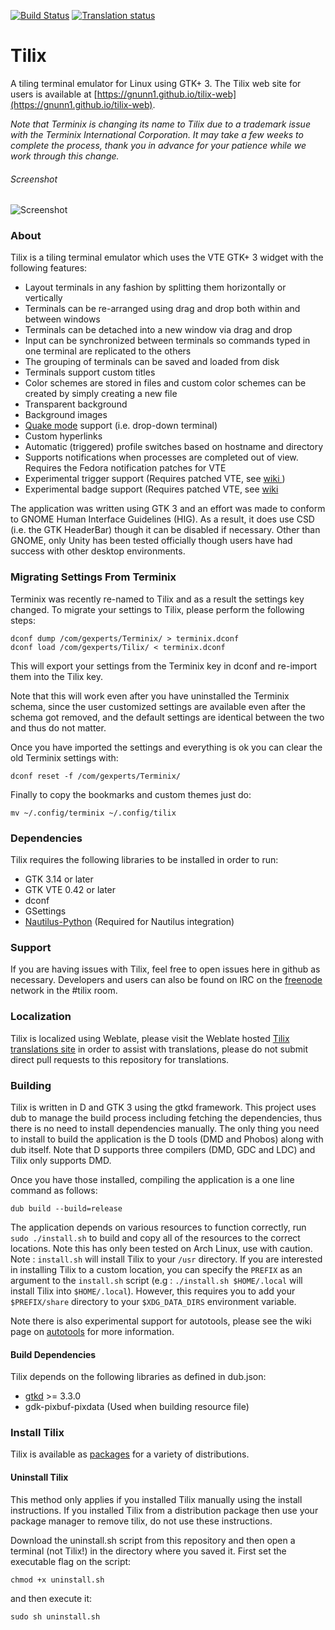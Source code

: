 [![Build Status](https://travis-ci.org/gnunn1/tilix.svg?branch=master)](https://travis-ci.org/gnunn1/tilix)
[![Translation status](https://hosted.weblate.org/widgets/tilix/-/svg-badge.svg)](https://hosted.weblate.org/engage/tilix/?utm_source=widget)
# Tilix
A tiling terminal emulator for Linux using GTK+ 3. The Tilix web site for users is available at [https://gnunn1.github.io/tilix-web](https://gnunn1.github.io/tilix-web).

*Note that Terminix is changing its name to Tilix due to a trademark issue with the Terminix International Corporation. It may take a few weeks to complete the process, thank you in advance for your patience while we work through this change.*

###### Screenshot
![Screenshot](https://gnunn1.github.io/tilix-web/assets/images/gallery/tilix-screenshot-1.png)

### About

Tilix is a tiling terminal emulator which uses the VTE GTK+ 3 widget with the following features:

* Layout terminals in any fashion by splitting them horizontally or vertically
* Terminals can be re-arranged using drag and drop both within and between windows
* Terminals can be detached into a new window via drag and drop
* Input can be synchronized between terminals so commands typed in one terminal are replicated to the others
* The grouping of terminals can be saved and loaded from disk
* Terminals support custom titles
* Color schemes are stored in files and custom color schemes can be created by simply creating a new file
* Transparent background
* Background images
* [Quake mode](https://github.com/gnunn1/tilix/wiki/Quake-Mode) support (i.e. drop-down terminal)
* Custom hyperlinks
* Automatic (triggered) profile switches based on hostname and directory
* Supports notifications when processes are completed out of view. Requires the Fedora notification patches for VTE
* Experimental trigger support (Requires patched VTE, see [wiki ](https://github.com/gnunn1/tilix/wiki/Automatic-(Triggered)-Profile-Switching))
* Experimental badge support (Requires patched VTE, see [wiki](https://github.com/gnunn1/tilix/wiki/Badges)

The application was written using GTK 3 and an effort was made to conform to GNOME Human Interface Guidelines (HIG). As a result, it does use CSD (i.e. the GTK HeaderBar) though it can be disabled if necessary. Other than GNOME, only Unity has been tested officially though users have had success with other desktop environments.

### Migrating Settings From Terminix

Terminix was recently re-named to Tilix and as a result the settings key changed. To migrate your settings to Tilix, please perform the following steps:

```
dconf dump /com/gexperts/Terminix/ > terminix.dconf
dconf load /com/gexperts/Tilix/ < terminix.dconf
```
This will export your settings from the Terminix key in dconf and re-import them into the Tilix key.

Note that this will work even after you have uninstalled the Terminix schema, since the user customized settings are available even after the schema got removed, and the default settings are identical between the two and thus do not matter.

Once you have imported the settings and everything is ok you can clear the old Terminix settings with:
```
dconf reset -f /com/gexperts/Terminix/
```
Finally to copy the bookmarks and custom themes just do:

```
mv ~/.config/terminix ~/.config/tilix
```

### Dependencies

Tilix requires the following libraries to be installed in order to run:
* GTK 3.14 or later
* GTK VTE 0.42 or later
* dconf
* GSettings
* [Nautilus-Python](https://wiki.gnome.org/Projects/NautilusPython) (Required for Nautilus integration)

### Support

If you are having issues with Tilix, feel free to open issues here in github as necessary. Developers and users can  also be found on IRC on the [freenode](https://freenode.net) network in the #tilix room.

### Localization

Tilix is localized using Weblate, please visit the Weblate hosted [Tilix translations site](https://hosted.weblate.org/projects/tilix/translations) in order to assist with translations, please do not submit direct pull requests to this repository for translations.

### Building

Tilix is written in D and GTK 3 using the gtkd framework. This project uses dub to manage the build process including fetching the dependencies, thus there is no need to install dependencies manually. The only thing you need to install to build the application is the D tools (DMD and Phobos) along with dub itself. Note that D supports three compilers (DMD, GDC and LDC) and Tilix only supports DMD.

Once you have those installed, compiling the application is a one line command as follows:

```
dub build --build=release
```

The application depends on various resources to function correctly, run `sudo ./install.sh` to build and copy all of the resources to the correct locations. Note this has only been tested on Arch Linux, use with caution.
Note : `install.sh` will install Tilix to your `/usr` directory. If you are interested in installing Tilix to a custom location, you can specify the `PREFIX` as an argument to the `install.sh` script (e.g : `./install.sh $HOME/.local` will install Tilix into `$HOME/.local`). However, this requires you to add your `$PREFIX/share` directory to your `$XDG_DATA_DIRS` environment variable.

Note there is also experimental support for autotools, please see the wiki page on [autotools](https://github.com/gnunn1/tilix/wiki/Building-with-Autotools) for more information.

#### Build Dependencies

Tilix depends on the following libraries as defined in dub.json:
* [gtkd](http://gtkd.org/) >= 3.3.0
* gdk-pixbuf-pixdata (Used when building resource file)

### Install Tilix

Tilix is available as [packages](https://gnunn1.github.io/tilix-web/#packages) for a variety of distributions.

#### Uninstall Tilix

This method only applies if you installed Tilix manually using the install instructions. If you installed Tilix from a distribution package then use your package manager to remove tilix, do not use these instructions.

Download the uninstall.sh script from this repository and then open a terminal (not Tilix!) in the directory where you saved it. First set the executable flag on the script:

```
chmod +x uninstall.sh
```

and then execute it:

```
sudo sh uninstall.sh
```
